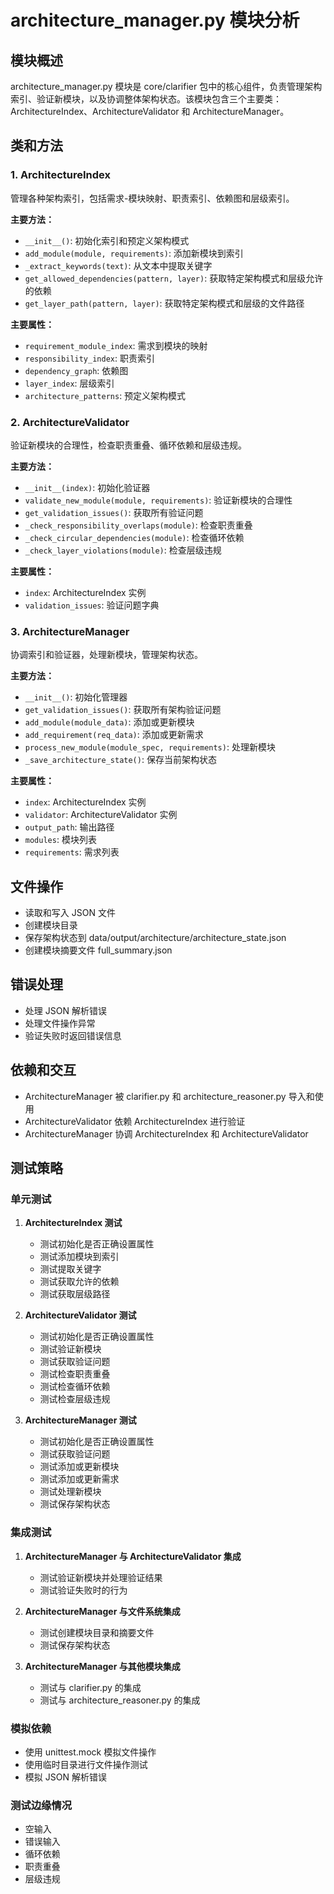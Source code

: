 # architecture_manager.py 模块分析

## 模块概述
architecture_manager.py 模块是 core/clarifier 包中的核心组件，负责管理架构索引、验证新模块，以及协调整体架构状态。该模块包含三个主要类：ArchitectureIndex、ArchitectureValidator 和 ArchitectureManager。

## 类和方法

### 1. ArchitectureIndex
管理各种架构索引，包括需求-模块映射、职责索引、依赖图和层级索引。

**主要方法：**
- `__init__()`: 初始化索引和预定义架构模式
- `add_module(module, requirements)`: 添加新模块到索引
- `_extract_keywords(text)`: 从文本中提取关键字
- `get_allowed_dependencies(pattern, layer)`: 获取特定架构模式和层级允许的依赖
- `get_layer_path(pattern, layer)`: 获取特定架构模式和层级的文件路径

**主要属性：**
- `requirement_module_index`: 需求到模块的映射
- `responsibility_index`: 职责索引
- `dependency_graph`: 依赖图
- `layer_index`: 层级索引
- `architecture_patterns`: 预定义架构模式

### 2. ArchitectureValidator
验证新模块的合理性，检查职责重叠、循环依赖和层级违规。

**主要方法：**
- `__init__(index)`: 初始化验证器
- `validate_new_module(module, requirements)`: 验证新模块的合理性
- `get_validation_issues()`: 获取所有验证问题
- `_check_responsibility_overlaps(module)`: 检查职责重叠
- `_check_circular_dependencies(module)`: 检查循环依赖
- `_check_layer_violations(module)`: 检查层级违规

**主要属性：**
- `index`: ArchitectureIndex 实例
- `validation_issues`: 验证问题字典

### 3. ArchitectureManager
协调索引和验证器，处理新模块，管理架构状态。

**主要方法：**
- `__init__()`: 初始化管理器
- `get_validation_issues()`: 获取所有架构验证问题
- `add_module(module_data)`: 添加或更新模块
- `add_requirement(req_data)`: 添加或更新需求
- `process_new_module(module_spec, requirements)`: 处理新模块
- `_save_architecture_state()`: 保存当前架构状态

**主要属性：**
- `index`: ArchitectureIndex 实例
- `validator`: ArchitectureValidator 实例
- `output_path`: 输出路径
- `modules`: 模块列表
- `requirements`: 需求列表

## 文件操作
- 读取和写入 JSON 文件
- 创建模块目录
- 保存架构状态到 data/output/architecture/architecture_state.json
- 创建模块摘要文件 full_summary.json

## 错误处理
- 处理 JSON 解析错误
- 处理文件操作异常
- 验证失败时返回错误信息

## 依赖和交互
- ArchitectureManager 被 clarifier.py 和 architecture_reasoner.py 导入和使用
- ArchitectureValidator 依赖 ArchitectureIndex 进行验证
- ArchitectureManager 协调 ArchitectureIndex 和 ArchitectureValidator

## 测试策略

### 单元测试
1. **ArchitectureIndex 测试**
   - 测试初始化是否正确设置属性
   - 测试添加模块到索引
   - 测试提取关键字
   - 测试获取允许的依赖
   - 测试获取层级路径

2. **ArchitectureValidator 测试**
   - 测试初始化是否正确设置属性
   - 测试验证新模块
   - 测试获取验证问题
   - 测试检查职责重叠
   - 测试检查循环依赖
   - 测试检查层级违规

3. **ArchitectureManager 测试**
   - 测试初始化是否正确设置属性
   - 测试获取验证问题
   - 测试添加或更新模块
   - 测试添加或更新需求
   - 测试处理新模块
   - 测试保存架构状态

### 集成测试
1. **ArchitectureManager 与 ArchitectureValidator 集成**
   - 测试验证新模块并处理验证结果
   - 测试验证失败时的行为

2. **ArchitectureManager 与文件系统集成**
   - 测试创建模块目录和摘要文件
   - 测试保存架构状态

3. **ArchitectureManager 与其他模块集成**
   - 测试与 clarifier.py 的集成
   - 测试与 architecture_reasoner.py 的集成

### 模拟依赖
- 使用 unittest.mock 模拟文件操作
- 使用临时目录进行文件操作测试
- 模拟 JSON 解析错误

### 测试边缘情况
- 空输入
- 错误输入
- 循环依赖
- 职责重叠
- 层级违规

